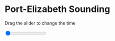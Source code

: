 <h1>Port-Elizabeth Sounding</h1>
<p>Drag the slider to change the time</p>

<div class="slidecontainer">
<input oninput='setImage(this)' class="slider" type="range" min="0" max="3" value="0" step="1" />
<img id='img'/>
</div>

<script>
var img = document.getElementById('img');
var img_array = ['/assets/images/skwt/skd_peb_wrfout_d01_2020-04-18_12:00:00.png',
'/assets/images/skwt/skd_peb_wrfout_d01_2020-04-18_18:00:00.png',
'/assets/images/skwt/skd_peb_wrfout_d01_2020-04-19_00:00:00.png',];
function setImage(obj)
{
        var value = obj.value;
        img.src = img_array[value];

}
</script>

